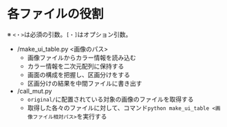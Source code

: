 # 各ファイルの役割
※ `<・>`は必須の引数。`[・]`はオプション引数。
* /make_ui_table.py <画像のパス>
  * 画像ファイルからカラー情報を読み込む
  * カラー情報を二次元配列に保持する
  * 画面の構成を把握し、区画分けをする
  * 区画分けの結果を中間ファイルに書き出す
* /call_mut.py
  * `original/`に配置されている対象の画像のファイルを取得する
  * 取得した各々のファイルに対して、コマンド`python make_ui_table <画像ファイル相対パス>`を実行する
